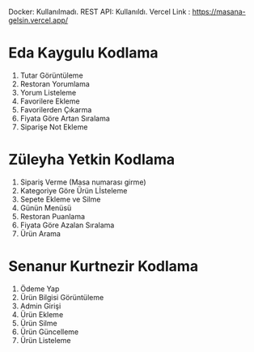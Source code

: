 Docker: Kullanılmadı.
REST API: Kullanıldı.
Vercel Link : https://masana-gelsin.vercel.app/

# Eda Kaygulu Kodlama #
1.  Tutar Görüntüleme
2.  Restoran Yorumlama
3.  Yorum Listeleme
4.  Favorilere Ekleme
5.  Favorilerden Çıkarma
6.  Fiyata Göre Artan Sıralama
7.  Siparişe Not Ekleme

# Züleyha Yetkin Kodlama #
1. Sipariş Verme (Masa numarası girme)
2. Kategoriye Göre Ürün Lİsteleme
3. Sepete Ekleme ve Silme
4. Günün Menüsü
5. Restoran Puanlama
6. Fiyata Göre Azalan Sıralama
7. Ürün Arama

# Senanur Kurtnezir Kodlama #
1. Ödeme Yap
2. Ürün Bilgisi Görüntüleme
3. Admin Girişi
4. Ürün Ekleme
5. Ürün Silme
6. Ürün Güncelleme
7. Ürün Listeleme
   

